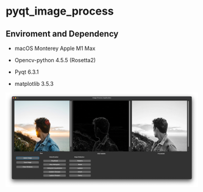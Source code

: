# pyqt_image_process

## Enviroment and Dependency

- macOS Monterey Apple M1 Max

- Opencv-python 4.5.5 (Rosetta2)

- Pyqt 6.3.1
- matplotlib  3.5.3 

![截屏2022-09-14 23.27.32](README.assets/%E6%88%AA%E5%B1%8F2022-09-14%2023.27.32.png)
